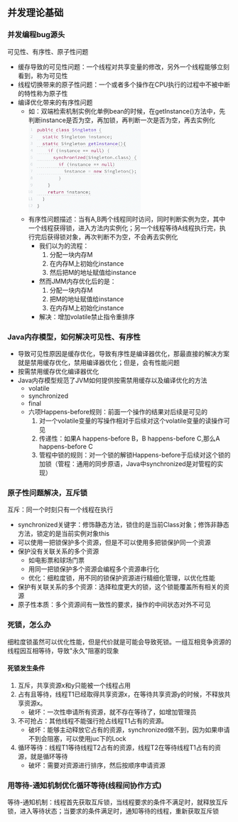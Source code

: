 ## 并发理论基础

### 并发编程bug源头
可见性、有序性、原子性问题
- 缓存导致的可见性问题：一个线程对共享变量的修改，另外一个线程能够立刻看到，称为可见性
- 线程切换带来的原子性问题：一个或者多个操作在CPU执行的过程中不被中断的特性称为原子性
- 编译优化带来的有序性问题
  - 如：双端检索机制实例化单例bean的时候，在getInstance()方法中，先判断instance是否为空，再加锁，再判断一次是否为空，再去实例化</br>![](../../static/image-juc/并发编程有序性.png)
  - 有序性问题描述：当有A,B两个线程同时访问，同时判断实例为空，其中一个线程获得锁，进入方法内实例化；另一个线程等待A线程执行完，执行完后获得锁对象，再次判断不为空，不会再去实例化
    - 我们以为的流程：
      1. 分配一块内存M
      2. 在内存M上初始化instance
      3. 然后把M的地址赋值给instance
    - 然而JMM内存优化后的是：
      1. 分配一块内存M
      2. 把M的地址赋值给instance
      3. 在内存M上初始化instance
    - 解决：增加volatile禁止指令重排序
### Java内存模型，如何解决可见性、有序性
- 导致可见性原因是缓存优化，导致有序性是编译器优化，那最直接的解决方案就是禁用缓存优化，禁用编译器优化；但是，会有性能问题
- 按需禁用缓存优化编译器优化
- Java内存模型规范了JVM如何提供按需禁用缓存以及编译优化的方法
  - volatile
  - synchronized
  - final
  - 六项Happens-before规则：前面一个操作的结果对后续是可见的
    1. 对一个volatile变量的写操作相对于后续对这个volatile变量的读操作可见
    2. 传递性：如果A happens-before B，B happens-before C,那么A happens-before C
    3. 管程中锁的规则：对一个锁的解锁Happens-before于后续对这个锁的加锁（管程：通用的同步原语，Java中synchronized是对管程的实现）

### 原子性问题解决，互斥锁
互斥：同一个时刻只有一个线程在执行
- synchronized关键字：修饰静态方法，锁住的是当前Class对象；修饰非静态方法，锁定的是当前实例对象this
- 可以使用一把锁保护多个资源，但是不可以使用多把锁保护同一个资源
- 保护没有关联关系的多个资源
  - 如电影票和球场门票
  - 用同一把锁保护多个资源会编程多个资源串行化
  - 优化：细粒度锁，用不同的锁保护资源进行精细化管理，以优化性能
- 保护有关联关系的多个资源：选择粒度更大的锁，这个锁能覆盖所有相关的资源
- 原子性本质：多个资源间有一致性的要求，操作的中间状态对外不可见

### 死锁，怎么办
细粒度锁虽然可以优化性能，但是代价就是可能会导致死锁。一组互相竞争资源的线程因互相等待，导致"永久"阻塞的现象
#### 死锁发生条件
1. 互斥，共享资源x和y只能被一个线程占用
2. 占有且等待，线程T1已经取得共享资源x，在等待共享资源y的时候，不释放共享资源x。
   - 破坏：一次性申请所有资源，就不存在等待了，如增加管理员
3. 不可抢占：其他线程不能强行抢占线程T1占有的资源。
   - 破坏：能够主动释放它占有的资源，synchronized做不到，因为如果申请不到会阻塞，可以使用juc下的Lock
4. 循环等待：线程T1等待线程T2占有的资源，线程T2在等待线程T1占有的资源，就是循环等待
   - 破坏：需要对资源进行排序，然后按顺序申请资源

### 用等待-通知机制优化循环等待(线程间协作方式)
等待-通知机制：线程首先获取互斥锁，当线程要求的条件不满足时，就释放互斥锁，进入等待状态；当要求的条件满足时，通知等待的线程，重新获取互斥锁



